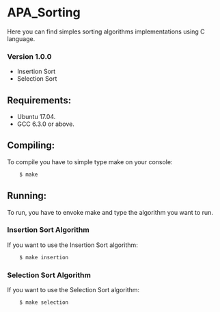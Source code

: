 # APA_Sorting

Here you can find simples sorting algorithms implementations using C language.

### Version 1.0.0
 - Insertion Sort
 - Selection Sort

## Requirements:

- Ubuntu 17.04.
- GCC 6.3.0 or above.

## Compiling:

To compile you have to simple type make on your console:
```sh
	$ make
```

## Running:

To run, you have to envoke make and type the algorithm you want to run.

### Insertion Sort Algorithm
If you want to use the Insertion Sort algorithm:
```sh
	$ make insertion
```

### Selection Sort Algorithm
If you want to use the Selection Sort algorithm:
```sh
	$ make selection
```